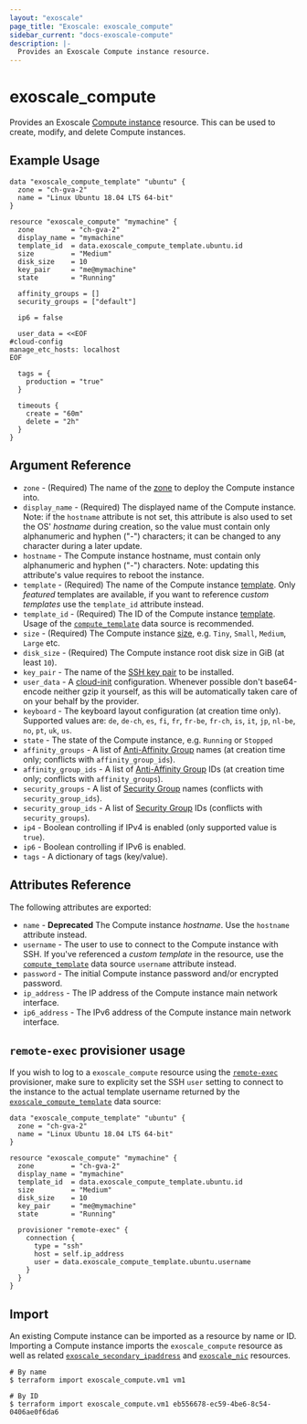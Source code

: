 ```yaml
---
layout: "exoscale"
page_title: "Exoscale: exoscale_compute"
sidebar_current: "docs-exoscale-compute"
description: |-
  Provides an Exoscale Compute instance resource.
---
```


# exoscale\_compute

Provides an Exoscale [Compute instance][compute] resource. This can be used to create, modify, and delete Compute instances.

[compute]: https://community.exoscale.com/documentation/compute/

## Example Usage

```hcl
data "exoscale_compute_template" "ubuntu" {
  zone = "ch-gva-2"
  name = "Linux Ubuntu 18.04 LTS 64-bit"
}

resource "exoscale_compute" "mymachine" {
  zone         = "ch-gva-2"
  display_name = "mymachine"
  template_id  = data.exoscale_compute_template.ubuntu.id
  size         = "Medium"
  disk_size    = 10
  key_pair     = "me@mymachine"
  state        = "Running"

  affinity_groups = []
  security_groups = ["default"]

  ip6 = false

  user_data = <<EOF
#cloud-config
manage_etc_hosts: localhost
EOF

  tags = {
    production = "true"
  }

  timeouts {
    create = "60m"
    delete = "2h"
  }
}
```

## Argument Reference

* `zone` - (Required) The name of the [zone][zone] to deploy the Compute instance into.
* `display_name` - (Required) The displayed name of the Compute instance. Note: if the `hostname` attribute is not set, this attribute is also used to set the OS' *hostname* during creation, so the value must contain only alphanumeric and hyphen ("-") characters; it can be changed to any character during a later update.
* `hostname` - The Compute instance hostname, must contain only alphanumeric and hyphen ("-") characters. Note: updating this attribute's value requires to reboot the instance.
* `template` - (Required) The name of the Compute instance [template][template]. Only *featured* templates are available, if you want to reference *custom templates* use the `template_id` attribute instead.
* `template_id` - (Required) The ID of the Compute instance [template][template]. Usage of the [`compute_template`][compute_template] data source is recommended.
* `size` - (Required) The Compute instance [size][size], e.g. `Tiny`, `Small`, `Medium`, `Large` etc.
* `disk_size` - (Required) The Compute instance root disk size in GiB (at least `10`).
* `key_pair` - The name of the [SSH key pair][sshkeypair] to be installed.
* `user_data` - A [cloud-init][cloudinit] configuration. Whenever possible don't base64-encode neither gzip it yourself, as this will be automatically taken care of on your behalf by the provider.
* `keyboard` - The keyboard layout configuration (at creation time only). Supported values are: `de`, `de-ch`, `es`, `fi`, `fr`, `fr-be`, `fr-ch`, `is`, `it`, `jp`, `nl-be`, `no`, `pt`, `uk`, `us`.
* `state` - The state of the Compute instance, e.g. `Running` or `Stopped`
* `affinity_groups` - A list of [Anti-Affinity Group][aag] names (at creation time only; conflicts with `affinity_group_ids`).
* `affinity_group_ids` - A list of [Anti-Affinity Group][aag] IDs (at creation time only; conflicts with `affinity_groups`).
* `security_groups` - A list of [Security Group][sg] names (conflicts with `security_group_ids`).
* `security_group_ids` - A list of [Security Group][sg] IDs (conflicts with `security_groups`).
* `ip4` - Boolean controlling if IPv4 is enabled (only supported value is `true`).
* `ip6` - Boolean controlling if IPv6 is enabled.
* `tags` - A dictionary of tags (key/value).

[template]: https://www.exoscale.com/templates/
[zone]: https://www.exoscale.com/datacenters/
[size]: https://www.exoscale.com/pricing/#/compute/
[sshkeypair]: https://community.exoscale.com/documentation/compute/ssh-keypairs/
[cloudinit]: http://cloudinit.readthedocs.io/en/latest/
[aag]: affinity.html
[sg]: security_group.html
[compute_template]: ../d/compute_template.html

## Attributes Reference

The following attributes are exported:

* `name` - **Deprecated** The Compute instance *hostname*. Use the `hostname` attribute instead.
* `username` - The user to use to connect to the Compute instance with SSH. If you've referenced a *custom template* in the resource, use the [`compute_template`][compute_template] data source `username` attribute instead.
* `password` - The initial Compute instance password and/or encrypted password.
* `ip_address` - The IP address of the Compute instance main network interface.
* `ip6_address` - The IPv6 address of the Compute instance main network interface.

[compute_template]: ../d/compute_template.html

## `remote-exec` provisioner usage

If you wish to log to a `exoscale_compute` resource using the [`remote-exec`][rexec] provisioner, make sure to explicity set the SSH `user` setting to connect to the instance to the actual template username returned by the [`exoscale_compute_template`][compute_template] data source:

```hcl
data "exoscale_compute_template" "ubuntu" {
  zone = "ch-gva-2"
  name = "Linux Ubuntu 18.04 LTS 64-bit"
}

resource "exoscale_compute" "mymachine" {
  zone         = "ch-gva-2"
  display_name = "mymachine"
  template_id  = data.exoscale_compute_template.ubuntu.id
  size         = "Medium"
  disk_size    = 10
  key_pair     = "me@mymachine"
  state        = "Running"

  provisioner "remote-exec" {
    connection {
      type = "ssh"
      host = self.ip_address
      user = data.exoscale_compute_template.ubuntu.username
    }
  }
}
```

[rexec]: https://www.terraform.io/docs/provisioners/remote-exec.html
[compute_template]: ../d/compute_template.html

## Import

An existing Compute instance can be imported as a resource by name or ID. Importing a Compute instance imports the `exoscale_compute` resource as well as related [`exoscale_secondary_ipaddress`][secip] and [`exoscale_nic`][nic] resources.

[secip]: secondary_ipaddress.html
[nic]: nic.html

```console
# By name
$ terraform import exoscale_compute.vm1 vm1

# By ID
$ terraform import exoscale_compute.vm1 eb556678-ec59-4be6-8c54-0406ae0f6da6
```
